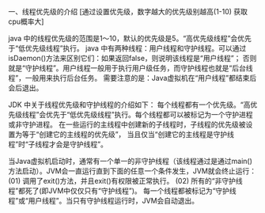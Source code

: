 一、线程优先级的介绍
[通过设置优先级，数字越大的优先级别越高(1-10)  获取cpu概率大]

java 中的线程优先级的范围是1～10，默认的优先级是5。“高优先级线程”会优先于“低优先级线程”执行。
java 中有两种线程：用户线程和守护线程。可以通过isDaemon()方法来区别它们：如果返回false，则说明该线程是“用户线程”；
否则就是“守护线程”。用户线程一般用于执行用户级任务，而守护线程也就是“后台线程”，一般用来执行后台任务。
需要注意的是：Java虚拟机在“用户线程”都结束后会后退出。

JDK 中关于线程优先级和守护线程的介绍如下：
每个线程都有一个优先级。“高优先级线程”会优先于“低优先级线程”执行。每个线程都可以被标记为一个守护进程或非守护进程。
在一些运行的主线程中创建新的子线程时，子线程的优先级被设置为等于“创建它的主线程的优先级”，
当且仅当“创建它的主线程是守护线程”时“子线程才会是守护线程”。

当Java虚拟机启动时，通常有一个单一的非守护线程（该线程通过是通过main()方法启动）。JVM会一直运行直到下面的任意一个条件发生，JVM就会终止运行：
(01) 调用了exit()方法，并且exit()有权限被正常执行。
(02) 所有的“非守护线程”都死了(即JVM中仅仅只有“守护线程”)。
每一个线程都被标记为“守护线程”或“用户线程”。当只有守护线程运行时，JVM会自动退出。